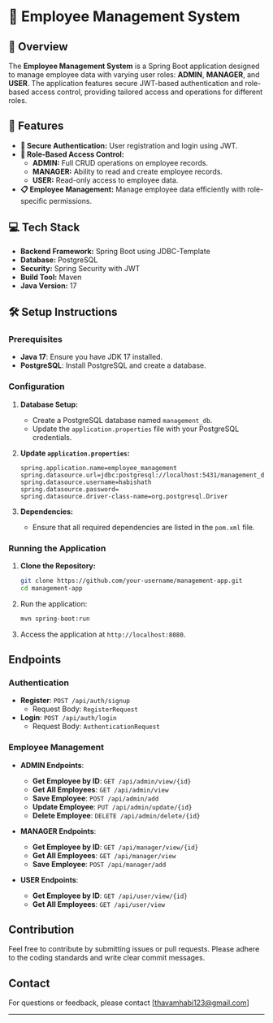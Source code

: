 # 🌟 Employee Management System

## 📝 Overview

The **Employee Management System** is a Spring Boot application designed to manage employee data with varying user roles: **ADMIN**, **MANAGER**, and **USER**. The application features secure JWT-based authentication and role-based access control, providing tailored access and operations for different roles.

## 🚀 Features

- **🔐 Secure Authentication:** User registration and login using JWT.
- **🔑 Role-Based Access Control:**
  - **ADMIN:** Full CRUD operations on employee records.
  - **MANAGER:** Ability to read and create employee records.
  - **USER:** Read-only access to employee data.
- **📋 Employee Management:** Manage employee data efficiently with role-specific permissions.

## 💻 Tech Stack

- **Backend Framework:** Spring Boot using JDBC-Template
- **Database:** PostgreSQL
- **Security:** Spring Security with JWT
- **Build Tool:** Maven
- **Java Version:** 17

## 🛠️ Setup Instructions

### Prerequisites

- **Java 17**: Ensure you have JDK 17 installed.
- **PostgreSQL**: Install PostgreSQL and create a database.

### Configuration

1. **Database Setup:**
   - Create a PostgreSQL database named `management_db`.
   - Update the `application.properties` file with your PostgreSQL credentials.

2. **Update `application.properties`:**

   ```properties
   spring.application.name=employee_management
   spring.datasource.url=jdbc:postgresql://localhost:5431/management_db
   spring.datasource.username=habishath
   spring.datasource.password=
   spring.datasource.driver-class-name=org.postgresql.Driver

2. **Dependencies:**
   - Ensure that all required dependencies are listed in the `pom.xml` file.

### Running the Application

1. **Clone the Repository:**
   ```bash
   git clone https://github.com/your-username/management-app.git
   cd management-app
    ```

3. Run the application:
   ```bash
   mvn spring-boot:run
   ```

4. Access the application at `http://localhost:8080`.

## Endpoints

### Authentication

- **Register**: `POST /api/auth/signup`
  - Request Body: `RegisterRequest`
- **Login**: `POST /api/auth/login`
  - Request Body: `AuthenticationRequest`

### Employee Management

- **ADMIN Endpoints**:
  - **Get Employee by ID**: `GET /api/admin/view/{id}`
  - **Get All Employees**: `GET /api/admin/view`
  - **Save Employee**: `POST /api/admin/add`
  - **Update Employee**: `PUT /api/admin/update/{id}`
  - **Delete Employee**: `DELETE /api/admin/delete/{id}`

- **MANAGER Endpoints**:
  - **Get Employee by ID**: `GET /api/manager/view/{id}`
  - **Get All Employees**: `GET /api/manager/view`
  - **Save Employee**: `POST /api/manager/add`

- **USER Endpoints**:
  - **Get Employee by ID**: `GET /api/user/view/{id}`
  - **Get All Employees**: `GET /api/user/view`

## Contribution

Feel free to contribute by submitting issues or pull requests. Please adhere to the coding standards and write clear commit messages.


## Contact

For questions or feedback, please contact [thavamhabi123@gmail.com]

---
